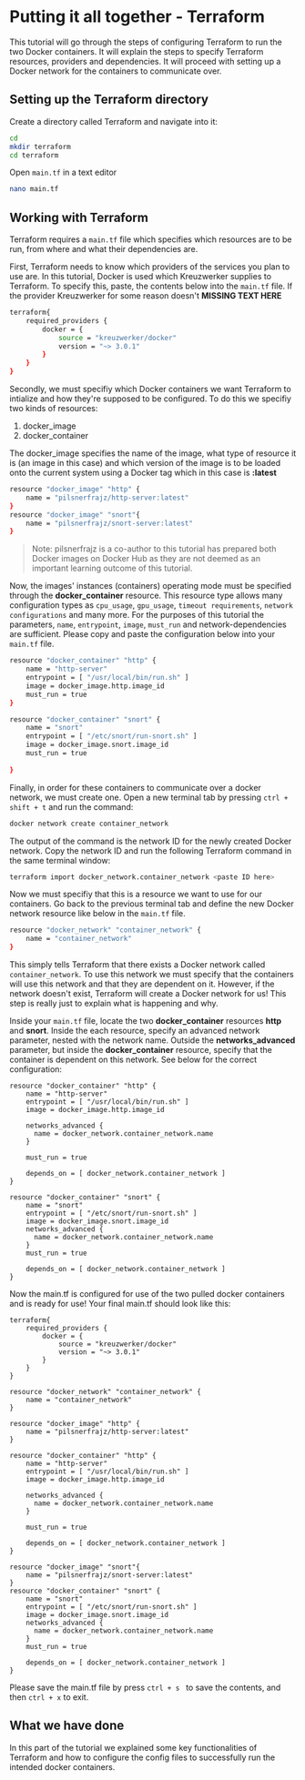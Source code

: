 # Putting it all together - Terraform

This tutorial will go through the steps of configuring Terraform to run the two Docker containers. It will explain the steps to specify Terraform resources, providers and dependencies. It will proceed with setting up a Docker network for the containers to communicate over.

## Setting up the Terraform directory

Create a directory called Terraform and navigate into it:
```bash
cd
mkdir terraform
cd terraform
```

Open `main.tf` in a text editor
```bash
nano main.tf
```
## Working with Terraform

Terraform requires a `main.tf` file which specifies which resources are to be run, from where and what their dependencies are. 

First, Terraform needs to know which providers of the services you plan to use are. In this tutorial, Docker is used which Kreuzwerker supplies to Terraform. To specify this, paste, the contents below into the `main.tf` file. If the provider Kreuzwerker for some reason doesn't **MISSING TEXT HERE**


```bash
terraform{
	required_providers {
		docker = {
			source = "kreuzwerker/docker"
			version = "~> 3.0.1"	
		}
	}
}
```

Secondly, we must specifiy which Docker containers we want Terraform to intialize and how they're supposed to be configured. To do this we specifiy two kinds of resources: 
1. docker_image
2. docker_container

The docker_image specifies the name of the image, what type of resource it is (an image in this case) and which version of the image is to be loaded onto the current system using a Docker tag which in this case is __:latest__

```bash
resource "docker_image" "http" {
	name = "pilsnerfrajz/http-server:latest"
}
resource "docker_image" "snort"{
	name = "pilsnerfrajz/snort-server:latest"
}
```
> Note: pilsnerfrajz is a co-author to this tutorial has prepared both Docker images on Docker Hub as they are not deemed as an important learning outcome of this tutorial.


Now, the images' instances (containers) operating mode must be specified through the __docker_container__ resource. This resource type allows many configuration types as `cpu_usage`, `gpu_usage`, `timeout requirements`, `network configurations` and many more. For the purposes of this tutorial the parameters, `name`, `entrypoint`, `image`, `must_run` and network-dependencies are sufficient. Please copy and paste the configuration below into your `main.tf` file.
```bash
resource "docker_container" "http" {
	name = "http-server"
	entrypoint = [ "/usr/local/bin/run.sh" ]
	image = docker_image.http.image_id
	must_run = true
}

resource "docker_container" "snort" {
	name = "snort"
	entrypoint = [ "/etc/snort/run-snort.sh" ]
	image = docker_image.snort.image_id
	must_run = true
	
}
```

Finally, in order for these containers to communicate over a docker network, we must create one. Open a new terminal tab by pressing `ctrl + shift + t` and run the command:
```bash
docker network create container_network
```

The output of the command is the network ID for the newly created Docker network. Copy the network ID and run the following Terraform command in the same terminal window:
```bash
terraform import docker_network.container_network <paste ID here>
```

Now we must specifiy that this is a resource we want to use for our containers. Go back to the previous terminal tab and define the new Docker network resource like below in the `main.tf` file. 
```bash
resource "docker_network" "container_network" {
	name = "container_network"
}
```

This simply tells Terraform that there exists a Docker network called `container_network`. To use this network we must specify that the containers will use this network and that they are dependent on it. However, if the network doesn't exist, Terraform will create a Docker network for us! This step is really just to explain what is happening and why.

Inside your `main.tf` file, locate the two __docker_container__ resources __http__ and __snort__. Inside the each resource, specify an advanced network parameter, nested with the network name. Outside the __networks_advanced__ parameter, but inside the __docker_container__ resource, specify that the container is dependent on this network. See below for the correct configuration:

```
resource "docker_container" "http" {
	name = "http-server"
	entrypoint = [ "/usr/local/bin/run.sh" ]
	image = docker_image.http.image_id

	networks_advanced {
	  name = docker_network.container_network.name
	}

	must_run = true

	depends_on = [ docker_network.container_network ]
}

resource "docker_container" "snort" {
	name = "snort"
	entrypoint = [ "/etc/snort/run-snort.sh" ]
	image = docker_image.snort.image_id
	networks_advanced {
	  name = docker_network.container_network.name
	}
	must_run = true
	
	depends_on = [ docker_network.container_network ]
}

```

Now the main.tf is configured for use of the two pulled docker containers and is ready for use! Your final main.tf should look like this:

```
terraform{
	required_providers {
		docker = {
			source = "kreuzwerker/docker"
			version = "~> 3.0.1"	
		}
	}
}

resource "docker_network" "container_network" {
	name = "container_network"
}

resource "docker_image" "http" {
	name = "pilsnerfrajz/http-server:latest"
}

resource "docker_container" "http" {
	name = "http-server"
	entrypoint = [ "/usr/local/bin/run.sh" ]
	image = docker_image.http.image_id

	networks_advanced {
	  name = docker_network.container_network.name
	}

	must_run = true

	depends_on = [ docker_network.container_network ]
}

resource "docker_image" "snort"{
	name = "pilsnerfrajz/snort-server:latest"
}
resource "docker_container" "snort" {
	name = "snort"
	entrypoint = [ "/etc/snort/run-snort.sh" ]
	image = docker_image.snort.image_id
	networks_advanced {
	  name = docker_network.container_network.name
	}
	must_run = true
	
	depends_on = [ docker_network.container_network ]
}
```
Please save the main.tf file by press `ctrl + s ` to save the contents, and then `ctrl + x` to exit.
## What we have done

In this part of the tutorial we explained some key functionalities of Terraform and how to configure the config files to successfully run the intended docker containers.
